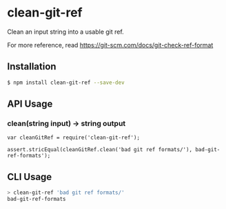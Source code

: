 # clean-git-ref

Clean an input string into a usable git ref. 

For more reference, read https://git-scm.com/docs/git-check-ref-format

## Installation

```sh
$ npm install clean-git-ref --save-dev
```

## API Usage

### clean(string input) -> string output
```
var cleanGitRef = require('clean-git-ref');

assert.stricEqual(cleanGitRef.clean('bad git ref formats/'), bad-git-ref-formats');
```

## CLI Usage

```bash
> clean-git-ref 'bad git ref formats/'
bad-git-ref-formats
```
